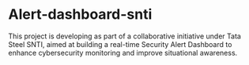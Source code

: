 # Alert-dashboard-snti
This project is developing  as part of a collaborative initiative under Tata Steel SNTI, aimed at building a real-time Security Alert Dashboard to enhance cybersecurity monitoring and improve situational awareness.
